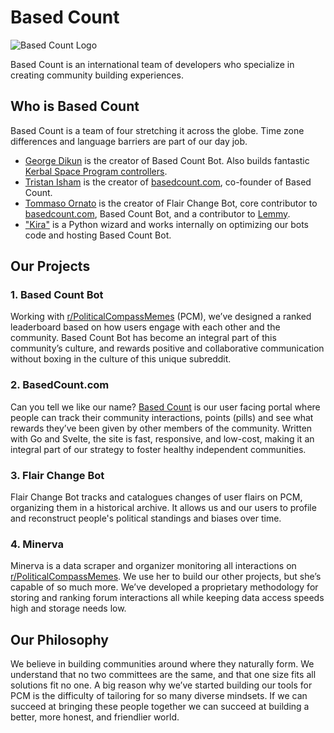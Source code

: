 # Based Count
![Based Count Logo](https://github.com/basedcount/.github/assets/53061271/715fb3d7-87db-4057-9207-645d51031abc)

Based Count is an international team of developers who specialize in creating community building experiences. 

## Who is Based Count
Based Count is a team of four stretching it across the globe. Time zone differences and language barriers are part of our day job. 

- [George Dikun](https://github.com/CodapopKSP) is the creator of Based Count Bot. Also builds fantastic [Kerbal Space Program controllers](https://untitledspacecraft.com/). 
- [Tristan Isham](https://github.com/tristanisham) is the creator of [basedcount.com](https://basedcount.com), co-founder of Based Count. 
- [Tommaso Ornato](https://github.com/ornato-t) is the creator of Flair Change Bot, core contributor to [basedcount.com](https://basedcount.com), Based Count Bot, and a contributor to [Lemmy](https://join-lemmy.org/). 
- ["Kira"](https://github.com/isFakeAccount) is a Python wizard and works internally on optimizing our bots code and hosting Based Count Bot. 

## Our Projects
### 1. Based Count Bot
Working with [r/PoliticalCompassMemes](https://old.reddit.com/politicalcompassmemes) (PCM), we’ve designed a ranked leaderboard based on how users engage with each other and the community. Based Count Bot has become an integral part of this community’s culture, and rewards positive and collaborative communication without boxing in the culture of this unique subreddit. 

### 2. BasedCount.com
Can you tell we like our name? [Based Count](https://basedcount.com) is our user facing portal where people can track their community interactions, points (pills) and see what rewards they’ve been given by other members of the community. Written with Go and Svelte, the site is fast, responsive, and low-cost, making it an integral part of our strategy to foster healthy independent communities. 

### 3. Flair Change Bot
Flair Change Bot tracks and catalogues changes of user flairs on PCM, organizing them in a historical archive. It allows us and our users to profile and reconstruct people's political standings and biases over time.

### 4. Minerva
Minerva is a data scraper and organizer monitoring all interactions on [r/PoliticalCompassMemes](https://old.reddit.com/politicalcompassmemes). We use her to build our other projects, but she’s capable of so much more. We’ve developed a proprietary methodology for storing and ranking forum interactions all while keeping data access speeds high and storage needs low. 

## Our Philosophy
We believe in building communities around where they naturally form. We understand that no two committees are the same, and that one size fits all solutions fit no one. A big reason why we’ve started building our tools for PCM is the difficulty of tailoring for so many diverse mindsets. If we can succeed at bringing these people together we can succeed at building a better, more honest, and friendlier world. 
